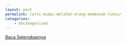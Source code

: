 ```yaml
---
layout: post
permalink: /arti-mimpi-melihat-orang-membunuh-tikus/
categories:
    - Uncategorized
---
```


[Baca Selengkapnya](/01)